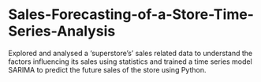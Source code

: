 # Sales-Forecasting-of-a-Store-Time-Series-Analysis
Explored and analysed a ‘superstore’s’ sales related data to understand the factors influencing its sales using statistics and trained a time series model SARIMA to predict the future sales of the store using Python.
